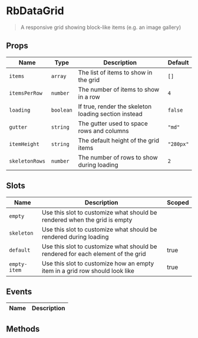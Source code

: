 # RbDataGrid

> A responsive grid showing block-like items (e.g. an image gallery)

## Props

| Name | Type | Description | Default |
| ---- | ---- | ----------- | ------- |
| `items` | `array` | The list of items to show in the grid | `[]` |
| `itemsPerRow` | `number` | The number of items to show in a row | `4` |
| `loading` | `boolean` | If true, render the skeleton loading section instead | `false` |
| `gutter` | `string` | The gutter used to space rows and columns | `"md"` |
| `itemHeight` | `string` | The default height of the grid items | `"280px"` |
| `skeletonRows` | `number` | The number of rows to show during loading | `2` |

## Slots

| Name | Description | Scoped |
| ---- | ----------- | ------ |
| `empty` | Use this slot to customize what should be rendered when the grid is empty |  |
| `skeleton` | Use this slot to customize what should be rendered during loading |  |
| `default` | Use this slot to customize what should be rendered for each element of the grid | true |
| `empty-item` | Use this slot to customize how an empty item in a grid row should look like | true |

## Events

| Name | Description |
| ---- | ----------- |

## Methods
